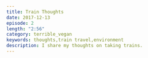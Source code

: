 ```yaml
---
title: Train Thoughts
date: 2017-12-13
episode: 2
length: "2:56"
category: terrible_vegan
keywords: thoughts,train travel,environment
description: I share my thoughts on taking trains.
---
```

